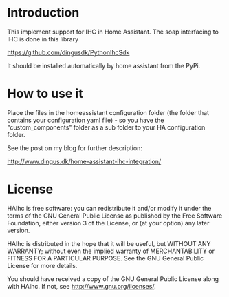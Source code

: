 # Introduction

This implement support for IHC in Home Assistant. The soap interfacing to IHC is done in this library

https://github.com/dingusdk/PythonIhcSdk

It should be installed automatically by home assistant from the PyPi.


# How to use it

Place the files in the homeassistant configuration folder (the folder that contains your configuration yaml file) - so you have the "custom_components" folder as a sub folder to your HA configuration folder.

See the post on my blog for further description:

http://www.dingus.dk/home-assistant-ihc-integration/

# License

HAIhc is free software: you can redistribute it and/or modify
it under the terms of the GNU General Public License as published by
the Free Software Foundation, either version 3 of the License, or
(at your option) any later version.

HAIhc is distributed in the hope that it will be useful,
but WITHOUT ANY WARRANTY; without even the implied warranty of
MERCHANTABILITY or FITNESS FOR A PARTICULAR PURPOSE.  See the
GNU General Public License for more details.

You should have received a copy of the GNU General Public License
along with HAIhc.  If not, see <http://www.gnu.org/licenses/>.

